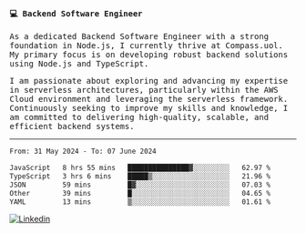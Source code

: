 
<samp>
  
#### 💻 Backend Software Engineer

As a dedicated Backend Software Engineer with a strong foundation in Node.js, I currently thrive at Compass.uol. My primary focus is on developing robust backend solutions using Node.js and TypeScript.

I am passionate about exploring and advancing my expertise in serverless architectures, particularly within the AWS Cloud environment and leveraging the serverless framework. Continuously seeking to improve my skills and knowledge, I am committed to delivering high-quality, scalable, and efficient backend systems.

---

<!--START_SECTION:waka-->

```txt
From: 31 May 2024 - To: 07 June 2024

JavaScript   8 hrs 55 mins   ███████████████▓░░░░░░░░░   62.97 %
TypeScript   3 hrs 6 mins    █████▒░░░░░░░░░░░░░░░░░░░   21.96 %
JSON         59 mins         █▓░░░░░░░░░░░░░░░░░░░░░░░   07.03 %
Other        39 mins         █░░░░░░░░░░░░░░░░░░░░░░░░   04.65 %
YAML         13 mins         ▒░░░░░░░░░░░░░░░░░░░░░░░░   01.61 %
```

<!--END_SECTION:waka-->
  
</samp>

[![Linkedin](https://img.shields.io/badge/-Mateus%20Garcia-c080ff?style=flat-square&logo=Linkedin&logoColor=white&link=https://www.linkedin.com/in/mpgxc)](https://www.linkedin.com/in/mateusogarcia) 
